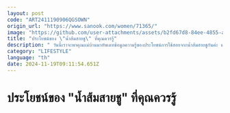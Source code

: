 ```yaml
---
layout: post
code: "ART2411190906QGSOWN"
origin_url: "https://www.sanook.com/women/71365/"
image: "https://github.com/user-attachments/assets/b2fd67d8-84ee-4855-a197-9380138d3930"
title: "ประโยชน์ของ \"น้ำส้มสายชู\" ที่คุณควรรู้"
description: " วันนี้เราจะพาคุณแม่บ้านมาอัพเดทข้อมูลความรู้ของประโยชน์การใช้สอยจากน้ำส้มสายชูกันค่ะ มาดูกันเลยว่ามีอะไรบ้าง"
category: "LIFESTYLE"
language: "th"
date: 2024-11-19T09:11:54.651Z
---
```


# ประโยชน์ของ "น้ำส้มสายชู" ที่คุณควรรู้